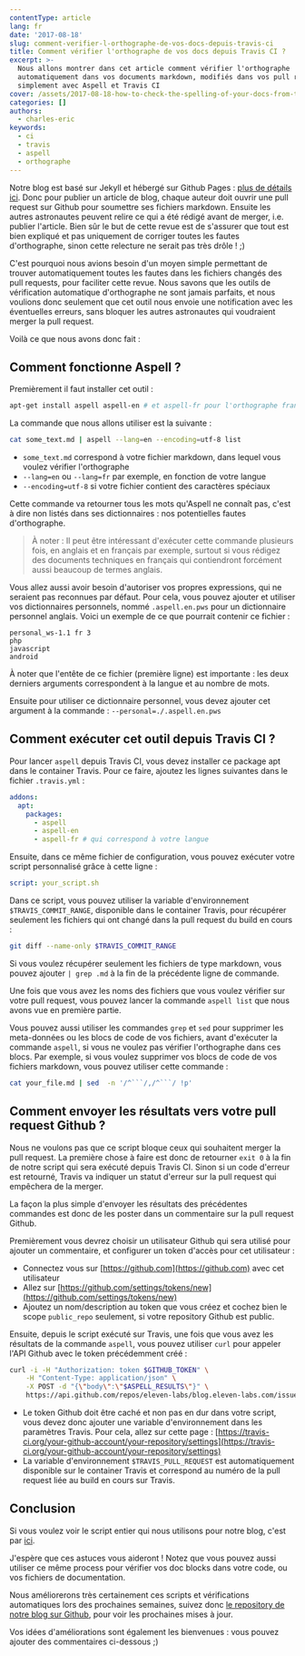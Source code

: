 ```yaml
---
contentType: article
lang: fr
date: '2017-08-18'
slug: comment-verifier-l-orthographe-de-vos-docs-depuis-travis-ci
title: Comment vérifier l'orthographe de vos docs depuis Travis CI ?
excerpt: >-
  Nous allons montrer dans cet article comment vérifier l'orthographe
  automatiquement dans vos documents markdown, modifiés dans vos pull requests,
  simplement avec Aspell et Travis CI
cover: /assets/2017-08-18-how-to-check-the-spelling-of-your-docs-from-travis-ci/typing.jpg
categories: []
authors:
  - charles-eric
keywords:
  - ci
  - travis
  - aspell
  - orthographe
---
```


Notre blog est basé sur Jekyll et hébergé sur Github Pages : [plus de détails ici]({BASE_URL}/fr/migration-du-blog/). Donc pour publier un article de blog, chaque auteur doit ouvrir une pull request sur Github pour soumettre ses fichiers markdown.
Ensuite les autres astronautes peuvent relire ce qui a été rédigé avant de merger, i.e. publier l'article. Bien sûr le but de cette revue est de s'assurer que tout est bien expliqué et pas uniquement de corriger toutes les fautes d'orthographe, sinon cette relecture ne serait pas très drôle ! ;)

C'est pourquoi nous avions besoin d'un moyen simple permettant de trouver automatiquement toutes les fautes dans les fichiers changés des pull requests, pour faciliter cette revue. Nous savons que les outils de vérification automatique d'orthographe ne sont jamais parfaits, et nous voulions donc seulement que cet outil nous envoie une notification avec les éventuelles erreurs, sans bloquer les autres astronautes qui voudraient merger la pull request.

Voilà ce que nous avons donc fait :

## Comment fonctionne Aspell ?

Premièrement il faut installer cet outil :

```bash
apt-get install aspell aspell-en # et aspell-fr pour l'orthographe française par exemple
```

La commande que nous allons utiliser est la suivante :

```bash
cat some_text.md | aspell --lang=en --encoding=utf-8 list
```

- `some_text.md` correspond à votre fichier markdown, dans lequel vous voulez vérifier l'orthographe
- `--lang=en` ou `--lang=fr` par exemple, en fonction de votre langue
- `--encoding=utf-8` si votre fichier contient des caractères spéciaux

Cette commande va retourner tous les mots qu'Aspell ne connaît pas, c'est à dire non listés dans ses dictionnaires : nos potentielles fautes d'orthographe.

> À noter :
> Il peut être intéressant d'exécuter cette commande plusieurs fois, en anglais et en français par exemple, surtout si vous rédigez des documents techniques en français qui contiendront forcément aussi beaucoup de termes anglais.

Vous allez aussi avoir besoin d'autoriser vos propres expressions, qui ne seraient pas reconnues par défaut. Pour cela, vous pouvez ajouter et utiliser vos dictionnaires personnels, nommé `.aspell.en.pws` pour un dictionnaire personnel anglais. Voici un exemple de ce que pourrait contenir ce fichier :

```
personal_ws-1.1 fr 3
php
javascript
android
```

À noter que l'entête de ce fichier (première ligne) est importante : les deux derniers arguments correspondent à la langue et au nombre de mots.

Ensuite pour utiliser ce dictionnaire personnel, vous devez ajouter cet argument à la commande : `--personal=./.aspell.en.pws`

## Comment exécuter cet outil depuis Travis CI ?

Pour lancer `aspell` depuis Travis CI, vous devez installer ce package apt dans le container Travis. Pour ce faire, ajoutez les lignes suivantes dans le fichier `.travis.yml` :

```yml
addons:
  apt:
    packages:
      - aspell
      - aspell-en
      - aspell-fr # qui correspond à votre langue
```

Ensuite, dans ce même fichier de configuration, vous pouvez exécuter votre script personnalisé grâce à cette ligne :

```yml
script: your_script.sh
```

Dans ce script, vous pouvez utiliser la variable d'environnement `$TRAVIS_COMMIT_RANGE`, disponible dans le container Travis, pour récupérer seulement les fichiers qui ont changé dans la pull request du build en cours :

```bash
git diff --name-only $TRAVIS_COMMIT_RANGE
```

Si vous voulez récupérer seulement les fichiers de type markdown, vous pouvez ajouter `| grep .md` à la fin de la précédente ligne de commande.

Une fois que vous avez les noms des fichiers que vous voulez vérifier sur votre pull request, vous pouvez lancer la commande `aspell list` que nous avons vue en première partie.

Vous pouvez aussi utiliser les commandes `grep` et `sed` pour supprimer les meta-données ou les blocs de code de vos fichiers, avant d'exécuter la commande `aspell`, si vous ne voulez pas vérifier l'orthographe dans ces blocs.
Par exemple, si vous voulez supprimer vos blocs de code de vos fichiers markdown, vous pouvez utiliser cette commande :

```bash
cat your_file.md | sed  -n '/^```/,/^```/ !p'
```

## Comment envoyer les résultats vers votre pull request Github ?

Nous ne voulons pas que ce script bloque ceux qui souhaitent merger la pull request. La première chose à faire est donc de retourner `exit 0` à la fin de notre script qui sera exécuté depuis Travis CI. Sinon si un code d'erreur est retourné, Travis va indiquer un statut d'erreur sur la pull request qui empêchera de la merger.

La façon la plus simple d'envoyer les résultats des précédentes commandes est donc de les poster dans un commentaire sur la pull request Github.

Premièrement vous devrez choisir un utilisateur Github qui sera utilisé pour ajouter un commentaire, et configurer un token d'accès pour cet utilisateur :
- Connectez vous sur [https://github.com](https://github.com) avec cet utilisateur
- Allez sur [https://github.com/settings/tokens/new](https://github.com/settings/tokens/new)
- Ajoutez un nom/description au token que vous créez et cochez bien le scope `public_repo` seulement, si votre repository Github est public.

Ensuite, depuis le script exécuté sur Travis, une fois que vous avez les résultats de la commande `aspell`, vous pouvez utiliser `curl` pour appeler l'API Github avec le token précédemment créé :

```bash
curl -i -H "Authorization: token $GITHUB_TOKEN" \
    -H "Content-Type: application/json" \
    -X POST -d "{\"body\":\"$ASPELL_RESULTS\"}" \
    https://api.github.com/repos/eleven-labs/blog.eleven-labs.com/issues/$TRAVIS_PULL_REQUEST/comments
```

- Le token Github doit être caché et non pas en dur dans votre script, vous devez donc ajouter une variable d'environnement dans les paramètres Travis. Pour cela, allez sur cette page : [https://travis-ci.org/your-github-account/your-repository/settings](https://travis-ci.org/your-github-account/your-repository/settings)
- La variable d'environnement `$TRAVIS_PULL_REQUEST` est automatiquement disponible sur le container Travis et correspond au numéro de la pull request liée au build en cours sur Travis.

## Conclusion

Si vous voulez voir le script entier qui nous utilisons pour notre blog, c'est par [ici](https://github.com/eleven-labs/blog.eleven-labs.com/blob/master/bin/check-spelling.sh).

J'espère que ces astuces vous aideront ! Notez que vous pouvez aussi utiliser ce même process pour vérifier vos doc blocks dans votre code, ou vos fichiers de documentation.

Nous améliorerons très certainement ces scripts et vérifications automatiques lors des prochaines semaines, suivez donc [le repository de notre blog sur Github](https://github.com/eleven-labs/blog.eleven-labs.com), pour voir les prochaines mises à jour.

Vos idées d'améliorations sont également les bienvenues : vous pouvez ajouter des commentaires ci-dessous ;)
